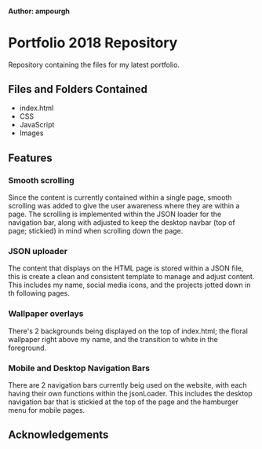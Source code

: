 #### Author: ampourgh

# Portfolio 2018 Repository
Repository containing the files for my latest portfolio.

## Files and Folders Contained
* index.html
* CSS
* JavaScript
* Images

## Features

### Smooth scrolling

Since the content is currently contained within a single page, smooth scrolling was added to give the user awareness where  they are within a page. The scrolling is implemented within the JSON loader for the navigation bar, along with adjusted to keep the desktop navbar (top of page; stickied) in mind when scrolling down the page. 

### JSON uploader

The content that displays on the HTML page is stored within a JSON file, this is create a clean and consistent template to manage and adjust content. This includes my name, social media icons, and the projects jotted down in th following pages.

### Wallpaper overlays

There's 2 backgrounds being displayed on the top of index.html; the floral wallpaper right above my name, and the transition to white in the foreground.  

### Mobile and Desktop Navigation Bars

There are 2 navigation bars currently beig used on the website, with each having their own functions within the jsonLoader. This includes the desktop navigation bar that is stickied at the top of the page and the hamburger menu for mobile pages.

## Acknowledgements
